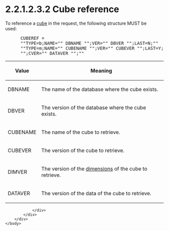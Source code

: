 <html dir="LTR" xmlns:mshelp="http://msdn.microsoft.com/mshelp" xmlns:ddue="http://ddue.schemas.microsoft.com/authoring/2003/5" xmlns:xlink="http://www.w3.org/1999/xlink" xmlns:tool="http://www.microsoft.com/tooltip">
    <head>
        <meta http-equiv="Content-Type" content="text/html; CHARSET=utf-8"></meta>
        <meta name="save" content="history"></meta>
        <title>2.2.1.2.3.2 Cube reference</title>
        <xml>
            <mshelp:toctitle title="2.2.1.2.3.2 Cube reference"></mshelp:toctitle>
            <mshelp:rltitle title="[MS-SSAS8]: Cube reference"></mshelp:rltitle>
            <mshelp:keyword index="A" term="1e6d2855-841b-4e4b-9d3b-fe0b48e94b38"></mshelp:keyword>
            <mshelp:attr name="DCSext.ContentType" value="open specification"></mshelp:attr>
            <mshelp:attr name="AssetID" value="1e6d2855-841b-4e4b-9d3b-fe0b48e94b38"></mshelp:attr>
            <mshelp:attr name="TopicType" value="kbRef"></mshelp:attr>
            <mshelp:attr name="DCSext.Title" value="[MS-SSAS8]: Cube reference" />
        </xml>
    </head>
    <body>
        <div id="header">
            <h1 class="heading">2.2.1.2.3.2 Cube reference</h1>
        </div>
        <div id="mainSection">
            <div id="mainBody">
                <div id="allHistory" class="saveHistory"></div>
                <div id="sectionSection0" class="section" name="collapseableSection">
                    

<p>To reference a <a href="c527450b-f5bd-424b-8c98-ba6365288f35.htm#gt_a0c8d97b-322c-4117-8525-37e5f26751e7">cube</a> in the request, the
following structure MUST be used:           </p>

<dl>
<dd>
<div><pre> CUBEREF = 
 &quot;&quot;TYPE=b;NAME=&quot;&quot; DBNAME &quot;&quot;;VER=&quot;&quot; DBVER &quot;&quot;;LAST=N;&quot;&quot;
 &quot;&quot;TYPE=m;NAME=&quot;&quot; CUBENAME &quot;&quot;;VER=&quot;&quot; CUBEVER &quot;&quot;;LAST=Y;DVER=&quot;&quot; DIMVER 
 &quot;&quot;;CVER=&quot;&quot; DATAVER &quot;&quot;;&quot;&quot;
</pre></div>
</dd></dl>

<table>
 <thead>
  <tr>
   <th>
   <p>Value</p>
   </th>
   <th>
   <p>Meaning</p>
   </th>
  </tr>
 </thead>
 <tr>
  <td>
  <p>DBNAME</p>
  </td>
  <td>
  <p>The name of the database where the cube exists.</p>
  </td>
 </tr>
 <tr>
  <td>
  <p>DBVER</p>
  </td>
  <td>
  <p>The version of the database where the cube exists.</p>
  </td>
 </tr>
 <tr>
  <td>
  <p>CUBENAME</p>
  </td>
  <td>
  <p>The name of the cube to retrieve.</p>
  </td>
 </tr>
 <tr>
  <td>
  <p>CUBEVER</p>
  </td>
  <td>
  <p>The version of the cube to retrieve.</p>
  </td>
 </tr>
 <tr>
  <td>
  <p>DIMVER</p>
  </td>
  <td>
  <p>The version of the <a href="c527450b-f5bd-424b-8c98-ba6365288f35.htm#gt_70d18eb1-eb3c-48f8-b0cd-7140f206406c">dimensions</a> of the cube to
  retrieve.</p>
  </td>
 </tr>
 <tr>
  <td>
  <p>DATAVER</p>
  </td>
  <td>
  <p>The version of the data of the cube to retrieve.</p>
  </td>
 </tr>
</table>

<p> </p>


                </div>
            </div>
        </div>
    </body>
</html>
